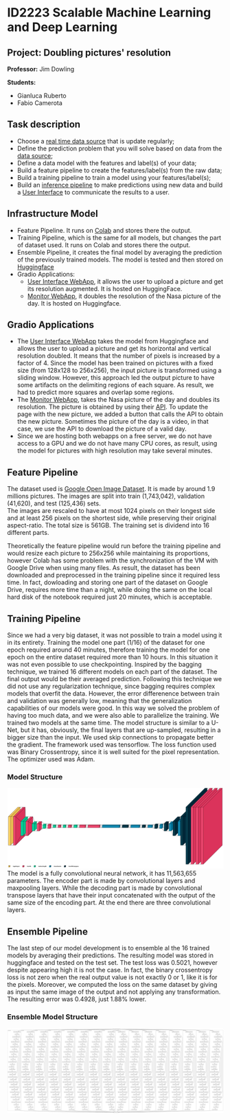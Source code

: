 # ID2223 Scalable Machine Learning and Deep Learning
## Project: Doubling pictures' resolution
**Professor:**
Jim Dowling

**Students:**

- Gianluca Ruberto
- Fabio Camerota

## Task description
- Choose a [real time data source](https://apod.nasa.gov/apod/ap221208.html) that is update regularly;
- Define the prediction problem that you will solve based on data from the [data source](https://storage.googleapis.com/openimages/web/download.html);
- Define a data model with the features and label(s) of your data;
- Build a feature pipeline to create the features/label(s) from the raw data;
- Build a training pipeline to train a model using your features/label(s);
- Build an [inference pipeline](https://huggingface.co/spaces/GIanlucaRub/DoubleResolution-Monitor) to make predictions using new data and build a [User Interface](https://huggingface.co/spaces/GIanlucaRub/DoubleResolution) to communicate the results to a user.
## Infrastructure Model
- Feature Pipeline. It runs on [Colab](https://colab.research.google.com/) and stores there the output.
- Training Pipeline, which is the same for all models, but changes the part of dataset used. It runs on Colab and stores there the output.
- Ensemble Pipeline, it creates the final model by averaging the prediction of the previously trained models. The model is tested and then stored on [Huggingface](https://huggingface.co/GIanlucaRub/doubleResFinal)
- Gradio Applications:
  - [User Interface WebApp](https://huggingface.co/spaces/GIanlucaRub/DoubleResolution), it allows the user to upload a picture and get its resolution augmented. It is hosted on HuggingFace.
  - [Monitor WebApp](https://huggingface.co/spaces/GIanlucaRub/DoubleResolution-Monitor), it doubles the resolution of the Nasa picture of the day. It is hosted on Huggingface.

## Gradio Applications
- The [User Interface WebApp](https://huggingface.co/spaces/GIanlucaRub/DoubleResolution) takes the model from Huggingface and allows the user to upload a picture and get its horizontal and vertical resolution doubled. It means that the number of pixels is increased by a factor of 4. Since the model has been trained on pictures with a fixed size (from 128x128 to 256x256), the input picture is transformed using a sliding window. However, this approach led the output picture to have some artifacts on the delimiting regions of each square. As result, we had to predict more squares and overlap some regions.
- The [Monitor WebApp](https://huggingface.co/spaces/GIanlucaRub/DoubleResolution-Monitor), takes the Nasa picture of the day and doubles its resolution. The picture is obtained by using their [API](https://github.com/nasa/apod-api). To update the page with the new picture, we added a button that calls the API to obtain the new picture. Sometimes the picture of the day is a video, in that case, we use the API to download the picture of a valid day.
- Since we are hosting both webapps on a free server, we do not have access to a GPU and we do not have many CPU cores, as result, using the model for pictures with high resolution may take several minutes.
## Feature Pipeline
The dataset used is [Google Open Image Dataset](https://storage.googleapis.com/openimages/web/download.html). 
It is made by around 1.9 millions pictures. 
The images are split into train (1,743,042), validation (41,620), and test (125,436) sets.  
The images are rescaled to have at most 1024 pixels on their longest side and at least 256 pixels on 
the shortest side, while preserving their original aspect-ratio. The total size is 561GB. The training set is dividend into 16 different parts.

Theoretically the feature pipeline would run before the training pipeline and would resize each picture 
to 256x256 while maintaining its proportions, however Colab has some problem with the synchronization of the 
VM with Google Drive when using many files. As result, the dataset has been downloaded and preprocessed 
in the training pipeline since it required less time. In fact, dowloading and storing one part of the dataset on 
Google Drive, requires more time than a night, while doing the same on the local hard disk of 
the notebook required just 20 minutes, which is acceptable.
## Training Pipeline
Since we had a very big dataset, it was not possible to train a model using it in its entirety. 
Training the model one part (1/16) of the dataset for one epoch required around 40 minutes, therefore training the 
model for one epoch on the entire dataset required more than 10 hours. 
In this situation it was not even possible to use checkpointing.
Inspired by the bagging technique, we trained 16 different models on each part of the dataset. The final output would be their averaged prediction.
Following this technique we did not use any regularization technique, since bagging requires complex models that overfit the data.
However, the error differenence between train and validation was generally low, meaning that the generalization capabilities of our models were good.
In this way we solved the problem of having too much data, and we were also able to parallelize the training. We trained two models at the same time.
The model structure is similar to a U-Net, but it has, obviously, the final layers that are up-sampled, resulting in a bigger size than the input.
We used skip connections to propagate better the gradient.
The framework used was tensorflow.
The loss function used was Binary Crossentropy, since it is well suited for the pixel representation. The optimizer used was Adam.

### Model Structure
![](https://github.com/GianlucaRub/Scalable-Machine-Learning-and-Deep-Learning/blob/main/Project/Material/model_structure.png?raw=true)
The model is a fully convolutional neural network, it has 11,563,655 parameters.
The encoder part is made by convolutional layers and maxpooling layers. 
While the decoding part is made by convolutional transpose layers that have their input concatenated with the output of the
same size of the encoding part. At the end there are three convolutional layers.

## Ensemble Pipeline
The last step of our model development is to ensemble al the 16 trained models by averaging their predictions.
The resulting model was stored in huggingface and tested on the test set.
The test loss was 0.5021, however despite appearing high it is not the case. In fact, the binary crossentropy loss
is not zero when the real output value is not exactly 0 or 1, like it is for the pixels. Moreover, we computed the
loss on the same dataset by giving as input the same image of the output and not applying any transformation.
The resulting error was 0.4928, just 1.88% lower.
### Ensemble Model Structure
![](https://github.com/GianlucaRub/Scalable-Machine-Learning-and-Deep-Learning/blob/main/Project/Material/ensemble_model_structure.png?raw=true)
